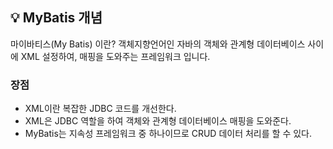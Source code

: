 ## 💡 MyBatis 개념
마이바티스(My Batis) 이란? 객체지향언어인 자바의 객체와 관계형 데이터베이스 사이에 XML 설정하여, 매핑을 도와주는 프레임워크 입니다. 

### 장점
+   XML이란 복잡한 JDBC 코드를 개선한다.
+   XML은 JDBC 역할을 하여 객체와 관계형 데이터베이스 매핑을 도와준다.
+   MyBatis는 지속성 프레임워크 중 하나이므로 CRUD 데이터 처리를 할 수 있다. 
